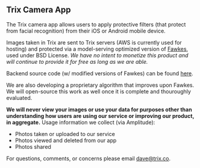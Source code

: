 ## Trix Camera App

The Trix camera app allows users to apply protective filters (that protect from facial recognition) from their iOS or Android mobile device.

Images taken in Trix are sent to Trix servers (AWS is currently used for hosting) and protected via a model-serving optimized version of [Fawkes](https://github.com/Shawn-Shan/fawkes), used under BSD License. *We have no intent to monetize this product and will continue to provide it for free as long as we are able.* 

Backend source code (w/ modified versions of Fawkes) can be found [here](https://github.com/trix-co/trix-backend/tree/main).  

We are also developing a proprietary algorithm that improves upon Fawkes. We will open-source this work as well once it is complete and thouroughly evaluated. 

**We will never view your images or use your data for purposes other than understanding how users are using our service or improving our product, in aggregate.** Usage information we collect (via Amplitude):
* Photos taken or uploaded to our service
* Photos viewed and deleted from our app
* Photos shared

For questions, comments, or concerns please email dave@trix.co.

